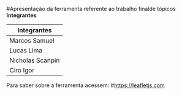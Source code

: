 #Apresentação da ferramenta referente ao  trabalho finalde tópicos
**Integrantes**


| Integrantes            |
|------------------------|         
| Marcos Samuel          |    
| Lucas Lima             |
| Nicholas Scanpin       | 
| Ciro Igor              | 

Para saber sobre a ferramenta acessem:
#https://leafletjs.com
